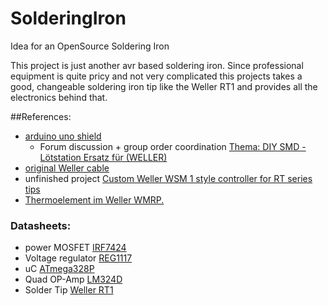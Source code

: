 SolderingIron
=============

Idea for an OpenSource Soldering Iron

This project is just another avr based soldering iron. Since professional equipment is quite pricy and not very complicated this projects takes a good, changeable soldering iron tip like the Weller RT1 and provides all the electronics behind that.

##References:
* [arduino uno shield](http://www.martin-kumm.de/wiki/doku.php?id=Projects:SMD_Solderstation)
  * Forum discussion + group order coordination [Thema: DIY SMD - Lötstation Ersatz für (WELLER)](http://fpv-community.de/showthread.php?41335-DIY-SMD-Lötstation-Ersatz-für-(WELLER))
* [original Weller cable](http://www.pewa.de/cgi-bin/cosmoshop/lshop.cgi?action=showdetail&wkid=1415179514-14110&ls=d&nc=1415179711-29852&rubnum=&artnum=C-51042699&file=&gesamt_zeilen=0Tsuche--silikon)
* unfinished project [Custom Weller WSM 1 style controller for RT series tips](http://dangerousprototypes.com/forum/viewtopic.php?f=19&t=3583)
* [Thermoelement im Weller WMRP.](http://www.mikrocontroller.net/topic/175412#1686071)

### Datasheets:
* power MOSFET [IRF7424](http://www.irf.com/product-info/datasheets/data/irf7424.pdf)
* Voltage regulator [REG1117](http://www.ti.com/lit/pdf/SBVS001)
* uC [ATmega328P](http://www.atmel.com/devices/atmega328p.aspx)
* Quad OP-Amp [LM324D](http://pdf1.alldatasheet.com/datasheet-pdf/view/22759/STMICROELECTRONICS/LM324D.html)
* Solder Tip [Weller RT1](http://datasheet.octopart.com/RT1-Cooper-Tools-datasheet-13539183.pdf)
